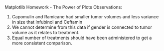 Matplotlib Homework - The Power of Plots
Observations:

1) Capomulin and Ramicane had smaller tumor volumes and less variance in size that Infubinol and Ceftamin
2) We cannot determine from this data if gender is connected to tumor volume as it relates to treatment.
3) Equal number of treatments should have been administered to get a more consistent comparison.
